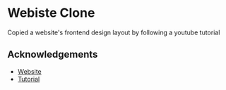 
# Webiste Clone

Copied a website's frontend design layout by following a youtube tutorial


## Acknowledgements

 - [Website](https://cynthiaugwu.com/)
 - [Tutorial](https://www.youtube.com/watch?v=InvSEpJUXu4)


